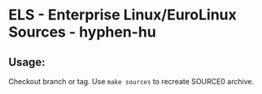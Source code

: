 # ELS - Enterprise Linux/EuroLinux Sources - hyphen-hu
 
## Usage:
  Checkout branch or tag. Use `make sources` to recreate  SOURCE0 archive.
